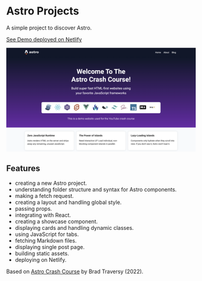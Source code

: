 # Astro Projects

A simple project to discover Astro.

[See Demo deployed on Netlify](https://astro-blog-project.netlify.app/)

<p align="center">
  <a href="https://astro-blog-project.netlify.app/">
    <img src="screenshot.png" alt="">
  </a>
</p>

## Features

- creating a new Astro project.
- understanding folder structure and syntax for Astro components.
- making a fetch request.
- creating a layout and handling global style.
- passing props.
- integrating with React.
- creating a showcase component.
- displaying cards and handling dynamic classes.
- using JavaScript for tabs.
- fetching Markdown files.
- displaying single post page.
- building static assets.
- deploying on Netlify.

Based on [Astro Crash Course](https://www.youtube.com/watch?v=Oi9z5gfIHJs/) by Brad Traversy (2022).
